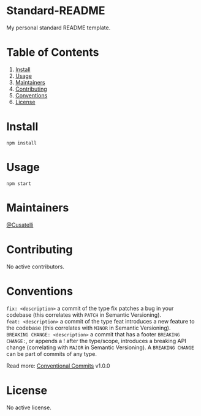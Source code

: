 # Standard-README
My personal standard README template.

# Table of Contents
1. [Install](#install)
2. [Usage](#usage)
3. [Maintainers](#maintainers)
4. [Contributing](#contributing)
5. [Conventions](#conventions)
6. [License](#license)

# Install
```
npm install
```

# Usage
```
npm start
```

# Maintainers
[@Cusatelli](https://github.com/Cusatelli)

# Contributing
No active contributors.

# Conventions
`fix: <description>` a commit of the type fix patches a bug in your codebase (this correlates with `PATCH` in Semantic Versioning).<br/>
`feat: <description>` a commit of the type feat introduces a new feature to the codebase (this correlates with `MINOR` in Semantic Versioning).<br/>
`BREAKING CHANGE: <description>` a commit that has a footer `BREAKING CHANGE:`, or appends a ! after the type/scope, introduces a breaking API change (correlating with `MAJOR` in Semantic Versioning). A `BREAKING CHANGE` can be part of commits of any type.

Read more: [Conventional Commits](https://www.conventionalcommits.org/en/v1.0.0/) v1.0.0

# License
No active license.
